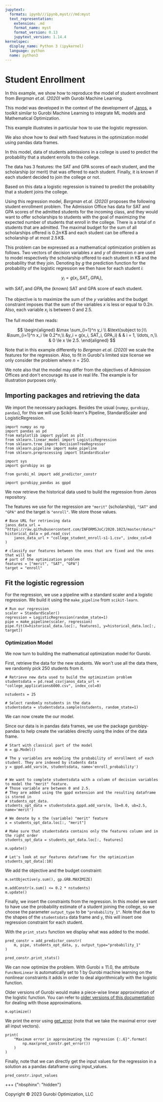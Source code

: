 ```yaml
---
jupytext:
  formats: ipynb///ipynb,myst///md:myst
  text_representation:
    extension: .md
    format_name: myst
    format_version: 0.13
    jupytext_version: 1.14.4
kernelspec:
  display_name: Python 3 (ipykernel)
  language: python
  name: python3
---
```


# Student Enrollment

In this example, we show how to reproduce the model of student enrollment from
<cite data-cite="JANOS">Bergman et.al. (2020)</cite> with Gurobi Machine
Learning.

This model was developed in the context of the development of
[Janos](https://github.com/INFORMSJoC/2020.1023), a toolkit similar to Gurobi
Machine Learning to integrate ML models and Mathematical Optimization.

This example illustrates in particular how to use the logistic regression.

We also show how to deal with fixed features in the optimization model using
pandas data frames.

In this model, data of students admissions in a college is used to predict the
probability that a student enrolls to the college.

The data has 3 features: the SAT and GPA scores of each student, and the
scholarship (or merit) that was offered to each student. Finally, it is known if
each student decided to join the college or not.

Based on this data a logistic regression is trained to predict the probability
that a student joins the college.

Using this regression model, <cite data-cite="JANOS">Bergman et.al.
(2020)</cite> proposes the following student enrollment problem. The Admission
Office has data for SAT and GPA scores of the admitted students for the incoming
class, and they would want to offer scholarships to students with the goal of
maximizing the expected number of students that enroll in the college. There is
a total of $n$ students that are admitted. The maximal budget for the sum of all
scholarships offered is $0.2 n \, \text{K\$}$ and each student can be offered a
scholarship of at most $2.5 \, \text{K\$}$.

This problem can be expressed as a mathematical optimization problem as follows.
Two vectors of decision variables $x$ and $y$ of dimension $n$ are used to model
respectively the scholarship offered to each student in $\text{K\$}$ and the
probability that they join. Denoting by $g$ the prediction function for the
probability of the logistic regression we then have for each student $i$:

$$ y_i = g(x_i, SAT_i, GPA_i), $$

with $SAT_i$ and $GPA_i$ the (known) SAT and GPA score of each student.

The objective is to maximize the sum of the $y$ variables and the budget
constraint imposes that the sum of the variables $x$ is less or equal to $0.2n$.
Also, each variable $x_i$ is between 0 and 2.5.

The full model then reads:

$$ \begin{aligned} &\max \sum_{i=1}^n y_i \\
&\text{subject to:}\\
&\sum_{i=1}^n x_i \le 0.2*n,\\
&y_i = g(x_i, SAT_i, GPA_i) & & i = 1, \ldots, n,\\
& 0 \le x \le 2.5. \end{aligned} $$

Note that in this example differently to <cite data-cite="JANOS">Bergman et.al.
(2020)</cite> we scale the features for the regression. Also, to fit in Gurobi's
limited size license we only consider the problem where $n=250$.

We note also that the model may differ from the objectives of Admission Offices
and don't encourage its use in real life. The example is for illustration
purposes only.

## Importing packages and retrieving the data

We import the necessary packages. Besides the usual (`numpy`, `gurobipy`,
`pandas`), for this we will use Scikit-learn's Pipeline, StandardScaler and
LogisticRegression.

```{code-cell} ipython3
import numpy as np
import pandas as pd
from matplotlib import pyplot as plt
from sklearn.linear_model import LogisticRegression
from sklearn.tree import DecisionTreeRegressor
from sklearn.pipeline import make_pipeline
from sklearn.preprocessing import StandardScaler

import sys
import gurobipy as gp

from gurobi_ml import add_predictor_constr

import gurobipy_pandas as gppd
```

We now retrieve the historical data used to build the regression from Janos
repository.

The features we use for the regression are `"merit"` (scholarship), `"SAT"` and
`"GPA"` and the target is `"enroll"`. We store those values.

```{code-cell} ipython3
# Base URL for retrieving data
janos_data_url = "https://raw.githubusercontent.com/INFORMSJoC/2020.1023/master/data/"
historical_data = pd.read_csv(
    janos_data_url + "college_student_enroll-s1-1.csv", index_col=0
)

# classify our features between the ones that are fixed and the ones that will be
# part of the optimization problem
features = ["merit", "SAT", "GPA"]
target = "enroll"
```

## Fit the logistic regression

For the regression, we use a pipeline with a standard scaler and a logistic
regression. We build it using the `make_pipeline` from `scikit-learn`.

```{code-cell} ipython3
# Run our regression
scaler = StandardScaler()
regression = LogisticRegression(random_state=1)
pipe = make_pipeline(scaler, regression)
pipe.fit(X=historical_data.loc[:, features], y=historical_data.loc[:, target])
```

### Optimization Model

We now turn to building the mathematical optimization model for Gurobi.

First, retrieve the data for the new students. We won't use all the data there,
we randomly pick 250 students from it.

```{code-cell} ipython3
# Retrieve new data used to build the optimization problem
studentsdata = pd.read_csv(janos_data_url + "college_applications6000.csv", index_col=0)
```

```{code-cell} ipython3
nstudents = 25

# Select randomly nstudents in the data
studentsdata = studentsdata.sample(nstudents, random_state=1)
```

We can now create the our model.

Since our data is in pandas data frames, we use the package gurobipy-pandas to help create the variables directly using the index of the data frame.

```{code-cell} ipython3
# Start with classical part of the model
m = gp.Model()

# The y variables are modeling the probability of enrollment of each student. They are indexed by students data
y = gppd.add_vars(m, studentsdata, name='enroll_probability')


# We want to complete studentsdata with a column of decision variables to model the "merit" feature.
# Those variable are between 0 and 2.5.
# They are added using the gppd extension and the resulting dataframe is stored in
# students_opt_data.
students_opt_data = studentsdata.gppd.add_vars(m, lb=0.0, ub=2.5, name='merit')

# We denote by x the (variable) "merit" feature
x = students_opt_data.loc[:, "merit"]

# Make sure that studentsdata contains only the features column and in the right order
students_opt_data = students_opt_data.loc[:, features]

m.update()

# Let's look at our features dataframe for the optimization
students_opt_data[:10]
```

We add the objective and the budget constraint:

```{code-cell} ipython3
m.setObjective(y.sum(), gp.GRB.MAXIMIZE)

m.addConstr(x.sum() <= 0.2 * nstudents)
m.update()
```

Finally, we insert the constraints from the regression. In this model we want to
have use the probability estimate of a student joining the college, so we choose
the parameter `output_type` to be `"probability_1"`. Note that due to the shapes
of the `studentsdata` data frame and `y`, this will insert one regression constraint
for each student.

With the `print_stats` function we display what was added to the model.

```{code-cell} ipython3
pred_constr = add_predictor_constr(
    m, pipe, students_opt_data, y, output_type="probability_1"
)

pred_constr.print_stats()
```

We can now optimize the problem.
With Gurobi ≥ 11.0, the attribute `FuncNonLinear` is automatically set to 1 by Gurobi machine learning on the nonlinear constraints it adds
in order to deal algorithmically with the logistic function.

Older versions of Gurobi would make a piece-wise linear approximation of the logistic function. You can refer to [older versions
of this documentation](https://gurobi-machinelearning.readthedocs.io/en/v1.3.0/mlm-examples/student_admission.html) for dealing with those approximations.

```{code-cell} ipython3
m.optimize()
```

We print the error using [get_error](../api/AbstractPredictorConstr.rst#gurobi_ml.modeling.base_predictor_constr.AbstractPredictorConstr.get_error) (note that we take the maximal error
over all input vectors).

```{code-cell} ipython3
print(
    "Maximum error in approximating the regression {:.6}".format(
        np.max(pred_constr.get_error())
    )
)
```

Finally, note that we can directly get the input values for the regression in a solution as a pandas dataframe using input_values.

```{code-cell} ipython3
pred_constr.input_values
```

+++ {"nbsphinx": "hidden"}

Copyright © 2023 Gurobi Optimization, LLC
